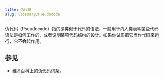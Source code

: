 ```yaml
---
title: 伪代码
slug: Glossary/Pseudocode
---
```


伪代码（Pseudocode）指的是类似于代码的语法，一般用于向人类表明某些代码语法是如何工作的，或者说明某项代码结构的设计。如果你试图把它当作代码来运行，它**不会**起作用。

## 参见

- 维基百科上的[伪代码](https://zh.wikipedia.org/wiki/伪代码)词条。
